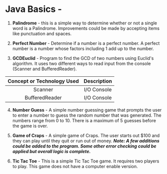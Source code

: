 # Java Basics -

1. **Palindrome** -  this is a simple way to determine whether or not a single word is a Palindrome.  Improvements could be made by accepting items like punctuation and spaces.

2. **Perfect Number** - Determine if a number is a perfect number. A perfect number is a number whose factors including 1 add up to the number.

3. **GCDEuclid** - Program to find the GCD of two numbers using Euclid's algorithm.  It uses two different ways to read input from the console (Scanner and BufferedReader).
  
**Concept or Technology Used**|**Description**
:-----:|:-----:
Scanner| I/O Console
BufferedReader|  I/O Console

4. **Number Guess** -  A simple number guessing game that prompts the user to enter a number to guess the random number that was generated. The numbers range from 0 to 10.  There is a maximum of 5  guesses before the game is over.

5. **Game of Craps** - A simple game of Craps. The user starts out $100 and they can play until they quit or run out of money. ***Note:  A few additions could be added to the program.  Some other error checking could be applied but overall logic is complete.***

6. **Tic Tac Toe** - This is a simple Tic Tac Toe game.  It requires two players to play.  This game does not have a computer enable version.

